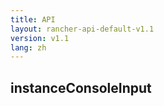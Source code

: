 ```yaml
---
title: API
layout: rancher-api-default-v1.1
version: v1.1
lang: zh
---
```


## instanceConsoleInput



<br>
